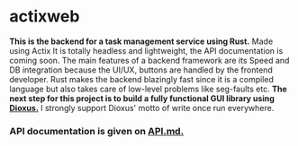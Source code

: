 # actixweb
**This is the backend for a task management service using Rust.**
Made using Actix
It is totally headless and lightweight, the API documentation is coming soon.
The main features of a backend framework are its Speed and DB integration because the UI/UX, buttons are handled by the frontend developer.
Rust makes the backend blazingly fast since it is a compiled language but also takes care of low-level problems like seg-faults etc.
**The next step for this project is to build a fully functional GUI library using [Dioxus.](https://dioxuslabs.com/)**
I strongly support Dioxus' motto of write once run everywhere.
### API documentation is given on [API.md.](https://github.com/UDogg/actixweb/blob/master/API.md)

